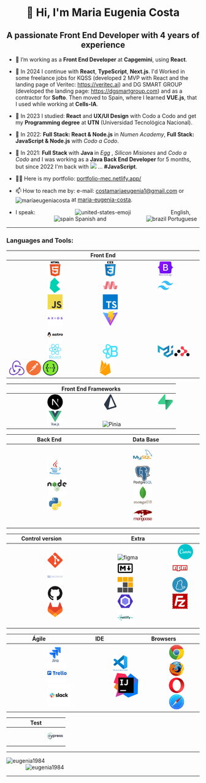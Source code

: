 <h1 align="center">👋 Hi, I'm Maria Eugenia Costa</h1>


<h2 align="center">A passionate Front End Developer with 4 years of experience</h2> 

- 🔭 I’m working as a **Front End Developer** at **Capgemini**, using **React**.


- 🌱 In 2024 I continue with **React**, **TypeScript**, **Next.js**. I'd Worked in some freelance jobs for KQSS (developed 2 MVP with React and the landing page of Veritec: https://veritec.ai) and DG SMART GROUP (developed the landing page: https://dgsmartgroup.com) and as a contractor for **Softo**. Then moved to Spain, where I learned **VUE.js**, that I used while working at **Cells-IA**.
 
- 🌱 In 2023 I studied: **React** and **UX/UI Design** with Codo a Codo and get my **Programming degree** at **UTN** (Universidad Tecnológica Nacional).

- 🌱 In 2022: <strong>Full Stack: React & Node.js</strong> in <i>Numen Academy</i>, <strong>Full Stack: JavaScript & Node.js</strong> with <i>Codo a Codo</i>.

- 🌱 In 2021: <strong> Full Stack </strong> with <strong> Java </strong> in <i>Egg</i> , <i>Silicon Misiones</i> and <i>Codo a Codo</i> and I was working as a <strong> Java Back End Developer </strong> for 5 months, but since 2022 I'm back with <img src="https://img.icons8.com/clouds/24/000000/like--v1.png"/> ... <strong>#JavaScript</strong>.

- 👨‍💻 Here is my portfolio:  [portfolio-mec.netlify.app/](https://portfolio-mec.netlify.app/)

- 📫 How to reach me by: e-mail: <a href="mailto:costamariaeugenia1">costamariaeugenia1@gmail.com </a> or  <img align="center" src="https://raw.githubusercontent.com/rahuldkjain/github-profile-readme-generator/master/src/images/icons/Social/linked-in-alt.svg" alt="maríaeugeniacosta" height="20" width="20" /> at <a href="https://www.linkedin.com/in/maria-eugenia-costa/" target="blank"> maria-eugenia-costa</a>.</p>

- I speak:  <img width="28" height="28" src="https://img.icons8.com/emoji/28/united-states-emoji.png" alt="united-states-emoji" width="28" height="28" style="margin-left: 100px; margin-right: 100px;" />  English, <img width="28" height="28" src="https://img.icons8.com/color/28/spain.png" alt="spain" width="28" height="28" style="margin-left: 100px;"/> Spanish and  <img width="28" height="28" src="https://img.icons8.com/color/28/brazil.png" alt="brazil" width="28" height="28" style="margin-left: 100px;"/> Portuguese

---

<h3 align="left">Languages and Tools:</h3>

| Front End | 
| --------- | 
| <img src="https://raw.githubusercontent.com/devicons/devicon/master/icons/html5/html5-original-wordmark.svg" alt="html5"  width="40" height="40" style="margin-left: 100px;" title="HTML5" />  <img src="https://raw.githubusercontent.com/devicons/devicon/master/icons/css3/css3-original-wordmark.svg" alt="css3" width="40" height="40" style="margin-left: 100px;" title="CSS3" />  <img src="https://github.com/devicons/devicon/blob/master/icons/bootstrap/bootstrap-original-wordmark.svg" alt="bootstrap" title="bootstrap" width="40" height="40" style="margin-left: 100px;" /> <img src="https://github.com/devicons/devicon/blob/master/icons/bulma/bulma-plain.svg" alt="Bulma" title="Bulma" width="40" height="40" style="margin-left: 100px;" />  <img src="https://github.com/devicons/devicon/blob/master/icons/materializecss/materializecss-original.svg" alt="MaterializeCSS" title="MaterializeCSS" width="40" height="40" style="margin-left: 100px;" />  <img src="https://github.com/devicons/devicon/blob/master/icons/tailwindcss/tailwindcss-original.svg" alt="TailwindCSS" title="TailwindCSS"  width="40" height="40" style="margin-left: 100px;" /> <img src="https://raw.githubusercontent.com/devicons/devicon/master/icons/javascript/javascript-original.svg" alt="javascript" width="40" height="40" style="margin-left: 100px;" title="JavaScript" /> <img src="https://github.com/devicons/devicon/blob/master/icons/typescript/typescript-original.svg" alt="typrscript" title="typrscript" width="40" height="40" style="margin-left: 100px;" /> <br/>  <img src="https://github.com/devicons/devicon/blob/master/icons/axios/axios-plain-wordmark.svg" alt="axios" title="Axios" width="40" height="40" style="margin-left: 100px;" /> <img src="https://github.com/devicons/devicon/blob/master/icons/vitejs/vitejs-original.svg" alt="Vite" title="Vite" width="40" height="40" style="margin-left: 100px;" />   <br/>  <img src="https://github.com/devicons/devicon/blob/master/icons/astro/astro-original-wordmark.svg" alt="Astro" title="Astro" width="40" height="40" style="margin-left: 100px;" /> <br/> <img src="https://github.com/devicons/devicon/blob/master/icons/react/react-original-wordmark.svg" alt="React" title="React" width="40" height="40" style="margin-left: 100px;" /> <img src="https://github.com/devicons/devicon/blob/master/icons/reactbootstrap/reactbootstrap-original.svg" alt="React Bootstrap" title="REact Bootstrap" width="40" height="40" style="margin-left: 100px;" />  <img src="https://github.com/devicons/devicon/blob/master/icons/materialui/materialui-original.svg" alt="material ui" title="Material UI" width="40" height="40" style="margin-left: 100px;" /> <img src="https://github.com/devicons/devicon/blob/master/icons/reactrouter/reactrouter-original.svg" alt="rReact Router" title="React Router" width="40" height="40"/> <img src="https://github.com/devicons/devicon/blob/master/icons/redux/redux-original.svg" alt="redux" title="Redux" width="40" height="40"/> <img src="https://github.com/devicons/devicon/blob/master/icons/postman/postman-original.svg" alt="Postman" title="Postman" width="40" height="40"/> <img src="https://github.com/devicons/devicon/blob/master/icons/swagger/swagger-original.svg" alt="Swagger" title="Swagger" width="40" height="40"/>  <img src="https://github.com/devicons/devicon/blob/master/icons/firebase/firebase-plain.svg" alt="Firebase" title="Firebase" width="40" height="40" style="margin-left: 100px;" /> | 

| Front End Frameworks |
| -------------------- |
|  <img src="https://github.com/devicons/devicon/blob/master/icons/nextjs/nextjs-original.svg" alt="Nextjs" title="Nextjs"  width="40" height="40" style="margin-left: 100px;" /> <img src="https://github.com/devicons/devicon/blob/master/icons/prisma/prisma-original.svg" alt="Prisma" title="Prisma"  width="40" height="40" style="margin-left: 100px;" />  <img src="https://github.com/devicons/devicon/blob/master/icons/supabase/supabase-original.svg" alt="Supabase" title="Supabase"  width="40" height="40" style="margin-left: 100px;" />   <br /> <img src="https://github.com/devicons/devicon/blob/master/icons/vuejs/vuejs-original-wordmark.svg" alt="Vue.js" title="Vue.js" width="40" height="40" style="margin-left: 100px;" />  <img width="40" height="40" src="https://img.icons8.com/keek/40/pineapple.png" style="margin-left: 100px;" alt="Pinia" title="Pinia"/> |

| Back End | Data Base |
| -------- | --------- |
| <img src="https://raw.githubusercontent.com/devicons/devicon/master/icons/java/java-original.svg" alt="Java" title="Java" width="40" height="40" style="margin-left: 100px;" /> <img src="https://raw.githubusercontent.com/devicons/devicon/master/icons/nodejs/nodejs-original-wordmark.svg" alt="Node.js" title="Node.js" width="50" height="50" style="margin-left: 100px;" /> <img src="https://raw.githubusercontent.com/devicons/devicon/master/icons/python/python-original.svg" alt="Python" title="Python" width="40" height="40" style="margin-left: 100px;" /> |  <img src="https://raw.githubusercontent.com/devicons/devicon/master/icons/mysql/mysql-original-wordmark.svg" alt="MySQL" title="MySQL" width="50" height="50" style="margin-left: 100px;"  /> <img src="https://github.com/devicons/devicon/blob/master/icons/postgresql/postgresql-original-wordmark.svg" alt="postgresql" title="postgresql" width="50" height="50" style="margin-left: 100px;" /> <img src="https://github.com/devicons/devicon/blob/master/icons/mongodb/mongodb-original-wordmark.svg" alt="MongoDB" title="MongoDB" width="50" height="50" style="margin-left: 100px;" /> <img src="https://github.com/devicons/devicon/blob/master/icons/mongoose/mongoose-original-wordmark.svg" alt="Mongoose" title="Mongoose" width="50" height="50" style="margin-left: 100px;" /> |


| Control version | Extra |
| --------------- | ----- |
| <img src="https://github.com/devicons/devicon/blob/master/icons/git/git-original.svg" alt="git" title="Git" width="40" height="40" style="margin-left: 100px;" /> <img src="https://github.com/devicons/devicon/blob/master/icons/subversion/subversion-original-wordmark.svg" alt="subversion" title="subversion" width="40" height="40" style="margin-left: 100px;" /> <img src="https://github.com/devicons/devicon/blob/master/icons/github/github-original.svg" alt="github" title="GitHub" width="40" height="40" style="margin-left: 100px;" /> <img src="https://github.com/devicons/devicon/blob/master/icons/gitlab/gitlab-original.svg" alt="gitlab" title="GitLab" width="40" height="40" style="margin-left: 100px;" /> | <img src="https://www.vectorlogo.zone/logos/figma/figma-icon.svg" alt="figma" title="Figma" width="45" height="45" style="margin-left: 100px;" /> <img src="https://github.com/devicons/devicon/blob/master/icons/canva/canva-original.svg" alt="canva" title="Canva" width="40" height="40" style="margin-left: 100px;" /> <img src="https://github.com/devicons/devicon/blob/master/icons/markdown/markdown-original.svg" alt="mark down" title="MarkDown" width="40" height="40" style="margin-left: 100px;" /> <img src="https://github.com/devicons/devicon/blob/master/icons/npm/npm-original-wordmark.svg" alt="npm" title="npm" width="40" height="40" style="margin-left: 100px;" /> <img src="https://github.com/devicons/devicon/blob/master/icons/pnpm/pnpm-original.svg" alt="pnpm" title="pnpm" width="40" height="40" style="margin-left: 100px;" />  <img src="https://github.com/devicons/devicon/blob/master/icons/yarn/yarn-original.svg" alt="yarn" title="yarn" width="40" height="40" style="margin-left: 100px;" /> <img src="https://github.com/devicons/devicon/blob/master/icons/eslint/eslint-original.svg" alt="ESLint" title="ESLint" width="40" height="40" style="margin-left: 100px;" /> <img src="https://github.com/devicons/devicon/blob/master/icons/filezilla/filezilla-plain.svg" alt="FileZilla" title="FileZilla" width="40" height="40" style="margin-left: 100px;" /> <img src="https://github.com/devicons/devicon/blob/master/icons/netlify/netlify-original-wordmark.svg" alt="Netlify" title="Netlify" width="40" height="40" style="margin-left: 100px;" /> |

| Ágile |  IDE | Browsers |
| ----- | --- | -------- |
| <img src="https://github.com/devicons/devicon/blob/master/icons/jira/jira-original-wordmark.svg" alt="jira" title="Jira" width="40" height="40" style="margin-left: 100px;" /> <img src="https://github.com/devicons/devicon/blob/master/icons/trello/trello-plain-wordmark.svg" alt="trello" title="Trello" width="50" height="50" style="margin-left: 100px;" /> <img src="https://github.com/devicons/devicon/blob/master/icons/slack/slack-original-wordmark.svg" alt="slack" title="Slack" width="60" height="60" style="margin-left: 100px;" /> | <img src="https://github.com/devicons/devicon/blob/master/icons/vscode/vscode-original-wordmark.svg" alt="Visual Studio Code" title="Visual Studio Code" width="40" height="40" style="margin-left: 100px;" /> <img src="https://github.com/devicons/devicon/blob/master/icons/intellij/intellij-original.svg" alt="intellij" title="intellij" width="70" height="70" style="margin-left: 100px;" />  | <img src="https://github.com/devicons/devicon/blob/master/icons/chrome/chrome-original.svg" alt="chrome"  title="Chrome" width="40" height="40" style="margin-left: 100px;" /> <img src="https://github.com/devicons/devicon/blob/master/icons/firefox/firefox-original.svg" alt="FireFox" title="FireFox" width="40" height="40" style="margin-left: 100px;" /> <img src="https://github.com/devicons/devicon/blob/master/icons/opera/opera-original.svg" alt="Opera" title="Opera" width="40" height="40" style="margin-left: 100px;" /> <img src="https://github.com/devicons/devicon/blob/master/icons/safari/safari-original.svg" alt="Safari" title="Safari" width="40" height="40" style="margin-left: 100px;" /> |

| Test |
| ---- |
| <img src="https://github.com/devicons/devicon/blob/master/icons/cypressio/cypressio-original-wordmark.svg" alt="Cypress" title="Cypress" width="40" height="40" style="margin-left: 100px;"/> |

---

<img src="https://github-readme-stats.vercel.app/api/top-langs?username=eugenia1984&show_icons=true&locale=en&layout=compact" alt="eugenia1984" />

<br />

<img  src="https://github-readme-stats.vercel.app/api?username=eugenia1984&show_icons=true&locale=en" alt="eugenia1984" style="margin-left: 50px;"/>


---

